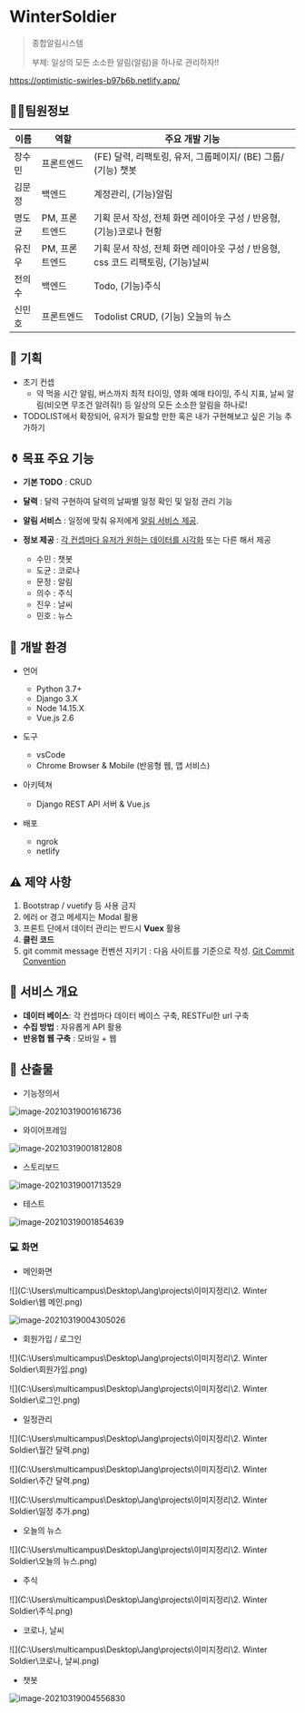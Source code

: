 # WinterSoldier

> 종합알림시스템
>
> 부제: 일상의 모든 소소한 알림(알림)을 하나로 관리하자!!



https://optimistic-swirles-b97b6b.netlify.app/



## :tipping_hand_man:팀원정보

| 이름   | 역할               | 주요 개발 기능                                               |
| ------ | ------------------ | ------------------------------------------------------------ |
| 장수민 | 프론트엔드 | (FE) 달력, 리팩토링, 유저, 그룹페이지/ (BE) 그룹/ (기능) 챗봇 |
| 김문정 | 백엔드             | 계정관리,  (기능)알림                                        |
| 명도균 | PM, 프론트엔드     | 기획 문서 작성, 전체 화면 레이아웃 구성 / 반응형, (기능)코로나 현황 |
| 유진우 | PM, 프론트엔드     | 기획 문서 작성, 전체 화면 레이아웃 구성 / 반응형, css 코드 리팩토링, (기능)날씨 |
| 전의수 | 백엔드             | Todo, (기능)주식                                             |
| 신민호 | 프론트엔드         | Todolist CRUD, (기능) 오늘의 뉴스                            |



## :traffic_light: 기획

- 초기 컨셉
  - 약 먹을 시간 알림, 버스까지 최적 타이밍, 영화 예매 타이밍, 주식 지표, 날씨 알림(비오면 무조건 알려줘!) 등 일상의 모든 소소한 알림을 하나로!
- TODOLIST에서 확장되어, 유저가 필요할 만한 혹은 내가 구현해보고 싶은 기능 추가하기



## :funeral_urn: 목표 주요 기능

- **기본 TODO** : CRUD
- **달력** : 달력 구현하여 달력의 날짜별 일정 확인 및 일정 관리 기능

- **알림 서비스** : 일정에 맞춰 유저에게 <u>알림 서비스 제공</u>.

- **정보 제공** : <u>각 컨셉마다 유저가 원하는 데이터를 시각화</u> 또는 다른 해서 제공

  - 수민 : 챗봇
  - 도균 : 코로나
  - 문정 : 알림
  - 의수 : 주식
  - 진우 : 날씨
  - 민호 : 뉴스

  

## :deciduous_tree: 개발 환경

- 언어

  - Python 3.7+
  - Django 3.X
  - Node 14.15.X
  - Vue.js 2.6
- 도구
  - vsCode
  - Chrome Browser & Mobile (반응형 웹, 앱 서비스)
- 아키텍쳐

  - Django REST API 서버 & Vue.js
- 배포
  - ngrok
  - netlify



## :warning: 제약 사항

1. Bootstrap / vuetify 등 사용 금지
2. 에러 or 경고 메세지는 Modal 활용
3. 프론트 단에서 데이터 관리는 반드시 **Vuex** 활용
4. **클린 코드**
5. git commit message 컨벤션 지키기 : 다음 사이트를 기준으로 작성. [Git Commit Convention](https://webruden.tistory.com/486)



## :ice_cream: 서비스 개요

- **데이터 베이스**: 각 컨셉마다 데이터 베이스 구축, RESTFul한 url 구축
- **수집 방법** : 자유롭게 API 활용
- **반응협 웹 구축** : 모바일 + 웹



## :page_facing_up: 산출물

- 기능정의서

![image-20210319001616736](C:\Users\multicampus\AppData\Roaming\Typora\typora-user-images\image-20210319001616736.png)



- 와이어프레임

![image-20210319001812808](C:\Users\multicampus\AppData\Roaming\Typora\typora-user-images\image-20210319001812808.png)



- 스토리보드

![image-20210319001713529](C:\Users\multicampus\AppData\Roaming\Typora\typora-user-images\image-20210319001713529.png)



- 테스트

![image-20210319001854639](C:\Users\multicampus\AppData\Roaming\Typora\typora-user-images\image-20210319001854639.png)



### :computer: ​화면

- 메인화면

![](C:\Users\multicampus\Desktop\Jang\projects\이미지정리\2. Winter Soldier\웹 메인.png)

![image-20210319004305026](C:\Users\multicampus\AppData\Roaming\Typora\typora-user-images\image-20210319004305026.png)



- 회원가입 / 로그인

![](C:\Users\multicampus\Desktop\Jang\projects\이미지정리\2. Winter Soldier\회원가입.png)

![](C:\Users\multicampus\Desktop\Jang\projects\이미지정리\2. Winter Soldier\로그인.png)



- 일정관리

![](C:\Users\multicampus\Desktop\Jang\projects\이미지정리\2. Winter Soldier\월간 달력.png)

![](C:\Users\multicampus\Desktop\Jang\projects\이미지정리\2. Winter Soldier\주간 달력.png)

![](C:\Users\multicampus\Desktop\Jang\projects\이미지정리\2. Winter Soldier\일정 추가.png)



- 오늘의 뉴스

![](C:\Users\multicampus\Desktop\Jang\projects\이미지정리\2. Winter Soldier\오늘의 뉴스.png)



- 주식

![](C:\Users\multicampus\Desktop\Jang\projects\이미지정리\2. Winter Soldier\주식.png)



- 코로나, 날씨

![](C:\Users\multicampus\Desktop\Jang\projects\이미지정리\2. Winter Soldier\코로나, 날씨.png)



- 챗봇

![image-20210319004556830](C:\Users\multicampus\AppData\Roaming\Typora\typora-user-images\image-20210319004556830.png)

